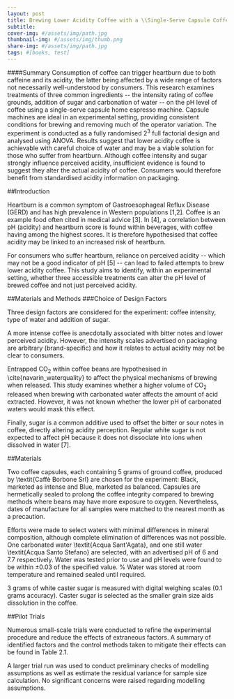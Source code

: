 ```yaml
---
layout: post
title: Brewing Lower Acidity Coffee with a \\Single-Serve Capsule Coffee Maker 
subtitle: 
cover-img: #/assets/img/path.jpg
thumbnail-img: #/assets/img/thumb.png
share-img: #/assets/img/path.jpg
tags: #[books, test]
---
```


####Summary
Consumption of coffee can trigger heartburn due to both caffeine and its acidity, the latter being affected by a wide range of factors not necessarily well-understood by consumers. This research examines treatments of three common ingredients -- the intensity rating of coffee grounds, addition of sugar and carbonation of water -- on the pH level of coffee using a single-serve capsule home espresso machine. Capsule machines are ideal in an experimental setting, providing consistent conditions for brewing and removing much of the operator variation. The experiment is conducted as a fully randomised $2^{3}$ full factorial design and analysed using ANOVA. Results suggest that lower acidity coffee is achievable with careful choice of water and may be a viable solution for those who suffer from heartburn. Although coffee intensity and sugar strongly influence perceived acidity, insufficient evidence is found to suggest they alter the actual acidity of coffee. Consumers would therefore benefit from standardised acidity information on packaging.

##Introduction

Heartburn is a common symptom of Gastroesophageal Reflux Disease (GERD) and has high prevalence in Western populations [1,2]. Coffee is an example food often cited in medical advice [3]. In [4], a correlation between pH (acidity) and heartburn score is found within beverages, with coffee having among the highest scores. It is therefore hypothesised that coffee acidity may be linked to an increased risk of heartburn.


For consumers who suffer heartburn, reliance on perceived acidity -- which may not be a good indicator of pH [5] -- can lead to failed attempts to brew lower acidity coffee. This study aims to identify, within an experimental setting, whether three accessible treatments can alter the pH level of brewed coffee and not just perceived acidity.

##Materials and Methods
###Choice of Design Factors


Three design factors are considered for the experiment: coffee intensity, type of water and addition of sugar. 

A more intense coffee is anecdotally associated with bitter notes and lower perceived acidity. However, the intensity scales advertised on packaging are arbitrary (brand-specific) and how it relates to actual acidity may not be clear to consumers.

Entrapped $\text{CO}_2$ within coffee beans are hypothesised in \cite{navarin_waterquality} to affect the physical mechanisms of brewing when released. This study examines whether a higher volume of $\text{CO}_2$ released when brewing with carbonated water affects the amount of acid extracted. However, it was not known whether the lower pH of carbonated waters would mask this effect.

Finally, sugar is a common additive used to offset the bitter or sour notes in coffee, directly altering acidity perception. Regular white sugar is not expected to affect pH because it does not dissociate into ions when dissolved in water [7].


##Materials

Two coffee capsules, each containing $5$ grams of ground coffee, produced by \textit{Caffè Borbone Srl} are chosen for the experiment: Black, marketed as intense and Blue, marketed as balanced. Capsules are hermetically sealed to prolong the coffee integrity compared to brewing methods where beans may have more exposure to oxygen. Nevertheless, dates of manufacture for all samples were matched to the nearest month as a precaution.

Efforts were made to select waters with minimal differences in mineral composition, although complete elimination of differences was not possible. One carbonated water \textit{Acqua Sant'Agata}, and one still water \textit{Acqua Santo Stefano} are selected, with an advertised pH of $6$ and $7.7$ respectively. Water was tested prior to use and pH levels were found to be within $\pm0.03$ of the specified value.
% Water was stored at room temperature and remained sealed until required.

3 grams of white caster sugar is measured with digital weighing scales (0.1 grams accuracy). Caster sugar is selected as the smaller grain size aids dissolution in the coffee.


##Pilot Trials

Numerous small-scale trials were conducted to refine the experimental procedure and reduce the effects of extraneous factors. A summary of identified factors and the control methods taken to mitigate their effects can be found in Table 2.1.


A larger trial run was used to conduct preliminary checks of modelling assumptions as well as estimate the residual variance for sample size calculation. No significant concerns were raised regarding modelling assumptions.
